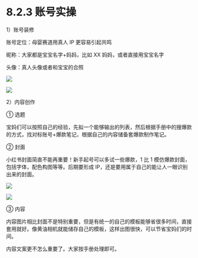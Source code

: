# 8.2.3 账号实操

1）账号装修

账号定位：母婴赛道用真人 IP 更容易引起共鸣

昵称：大家都是宝宝名字+妈妈，比如 XX 妈妈，或者直接用宝宝名字

头像：真人头像或者和宝宝的合照

![](img/e21f90855f6859b3f15874f7a9613263.png)

![](img/ecf2a882a086aff443d974585d5a128c.png)

2）内容创作

① 选题

宝妈们可以按照自己的经验，先拟一个能够输出的列表，然后根据手册中的搜爆款的方式，找对标账号+爆款笔记，根据自己的内容储备套爆款制作笔记。

② 封面

小红书封面简直不能再重要！新手起号可以多试一些爆款，1 比 1 模仿爆款封面，包括字体，配色构图等等。后期要形成 IP，还是要用属于自己的能让人一眼识别出来的封面。

![](img/78e8da5d2e83c7fac20167f9b9c8d1e0.png)

![](img/34637f8b9f594f7e25fd984f62484b40.png)

③ 内容

内容图片相比封面不是特别重要，但是有统一的自己的模板能够省很多时间，直接套用就好。像黄油相机就能储存自己的模板，这样出图很快，可以节省宝妈们的时间。

内容文案更不怎么重要了。大家按手册处理即可。